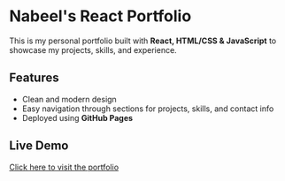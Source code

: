 # Nabeel's React Portfolio

This is my personal portfolio built with **React, HTML/CSS & JavaScript** to showcase my projects, skills, and experience. 

## Features
- Clean and modern design
- Easy navigation through sections for projects, skills, and contact info
- Deployed using **GitHub Pages**

## Live Demo
[Click here to visit the portfolio](https://nabee1mahmood.github.io/nabeels-react-portfolio/)

